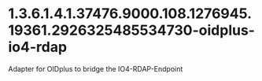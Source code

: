 # 1.3.6.1.4.1.37476.9000.108.1276945.19361.2926325485534730-oidplus-io4-rdap
Adapter for OIDplus to bridge the IO4-RDAP-Endpoint
